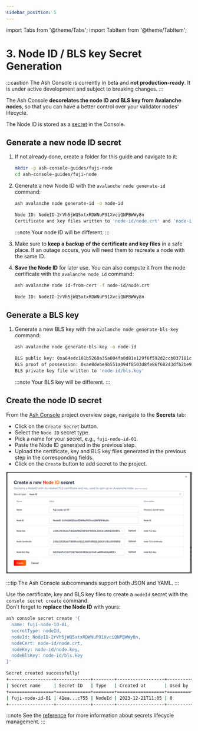 ```yaml
---
sidebar_position: 5
---
```


import Tabs from '@theme/Tabs';
import TabItem from '@theme/TabItem';

# 3. Node ID / BLS key Secret Generation

:::caution
The Ash Console is currently in beta and **not production-ready**. It is under active development and subject to breaking changes.
:::

The Ash Console **decorelates the node ID and BLS key from Avalanche nodes**, so that you can have a better control over your validator nodes' lifecycle.

The Node ID is stored as a [secret](/docs/console/glossary#secret) in the Console.

## Generate a new node ID secret

1. If not already done, create a folder for this guide and navigate to it:

   ```bash
   mkdir -p ash-console-guides/fuji-node
   cd ash-console-guides/fuji-node
   ```

2. Generate a new Node ID with the `avalanche node generate-id` command:

   ```bash title="Command"
   ash avalanche node generate-id -o node-id
   ```

   ```bash title="Output"
   Node ID: NodeID-2rVh5jWQ5xtxRDWNuP91XvciQNPBWWy8n
   Certificate and key files written to 'node-id/node.crt' and 'node-id/node.key'
   ```

   :::note
   Your node ID will be different.
   :::

3. Make sure to **keep a backup of the certificate and key files** in a safe place. If an outage occurs, you will need them to recreate a node with the same ID.
4. **Save the Node ID** for later use. You can also compute it from the node certificate with the `avalanche node id` command:

   ```bash title="Command"
   ash avalanche node id-from-cert -f node-id/node.crt
   ```

   ```bash title="Output"
   Node ID: NodeID-2rVh5jWQ5xtxRDWNuP91XvciQNPBWWy8n
   ```

## Generate a BLS key

1. Generate a new BLS key with the `avalanche node generate-bls-key` command:

   ```bash title="Command"
   ash avalanche node generate-bls-key -o node-id
   ```

   ```bash title="Output"
   BLS public key: 0xa64edc101b5260a35a004fa0d81e129f6f592d2ccb037181c7aebb2ff9d8c90135f780d326555adde901f5bbd7cbf9d5
   BLS proof of possession: 0xae8debe9b551a094f8503d8fe86f68243dfb2be93a782d69c32ca883c6e96d5293cd6047fda146366cf9f2c58d2254fe183433faffa1d459d93ba97ba6f91a5388ad8d61aa23c18a5b15551961e5b5289badcf931722dc9e6ba0a8539f74d442
   BLS private key file written to 'node-id/bls.key'
   ```

   :::note
   Your BLS key will be different.
   :::

## Create the node ID secret

<Tabs>

<TabItem value="console" label="Using the Ash Console" default>

From the [Ash Console](https://console.ash.center) project overview page, navigate to the **Secrets** tab:
- Click on the `Create Secret` button.
- Select the `Node ID` secret type.
- Pick a name for your secret, e.g., `fuji-node-id-01`.
- Paste the Node ID generated in the previous step.
- Upload the certificate, key and BLS key files generated in the previous step in the corresponding fields.
- Click on the `Create` button to add secret to the project.

![Ash Console NodeID secret create](/img/ash-console-fuji-nodeid-create.png)

</TabItem>

<TabItem value="cli" label="Using the Ash CLI">

:::tip
The Ash Console subcommands support both JSON and YAML.
:::

Use the certificate, key and BLS key files to create a `nodeId` secret with the `console secret create` command.  
Don't forget to **replace the Node ID** with yours:

```bash title="Command"
ash console secret create '{
  name: fuji-node-id-01,
  secretType: nodeId,
  nodeId: NodeID-2rVh5jWQ5xtxRDWNuP91XvciQNPBWWy8n,
  nodeCert: node-id/node.crt,
  nodeKey: node-id/node.key,
  nodeBlsKey: node-id/bls.key
}'
```

```bash title="Output"
Secret created successfully!
+-----------------+-------------+--------+------------------+---------+
| Secret name     | Secret ID   | Type   | Created at       | Used by |
+=================+=============+========+==================+=========+
| fuji-node-id-01 | 41ea...c755 | NodeId | 2023-12-21T11:05 | 0       |
+-----------------+-------------+--------+------------------+---------+
```

</TabItem>
</Tabs>

:::note
See the [reference](/docs/console/reference/secret-management) for more information about secrets lifecycle management.
:::
